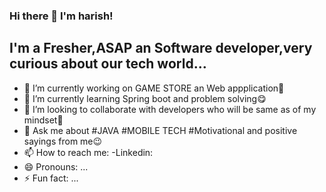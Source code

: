 ### Hi there 👋 I'm harish!

## I'm a Fresher,ASAP an Software developer,very curious about our tech world...


- 🔭 I’m currently working on GAME STORE an Web appplication🧐
- 🌱 I’m currently learning Spring boot and problem solving😋
- 👯 I’m looking to collaborate with developers who will be same as of my mindset🤪
- 💬 Ask me about 
  #JAVA
  #MOBILE TECH
  #Motivational and positive sayings from me😉
- 📫 How to reach me: 
 -Linkedin: 
- 😄 Pronouns: ...
- ⚡ Fun fact: ...
